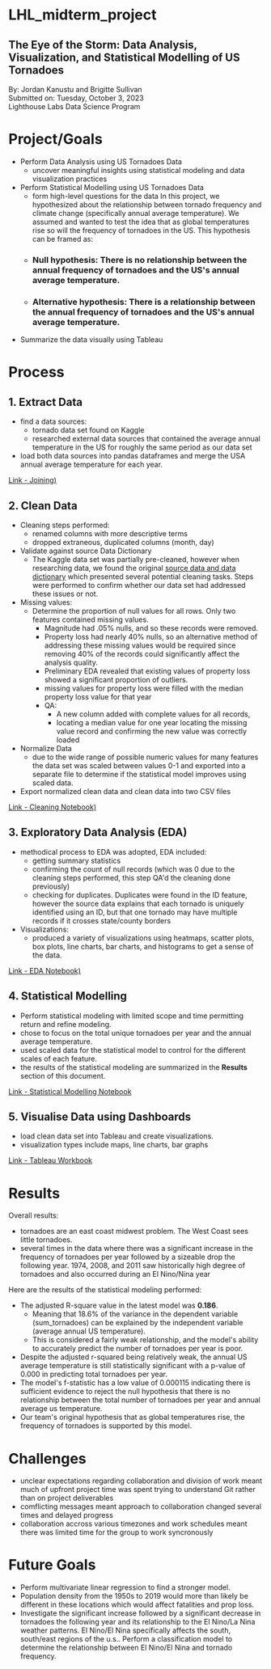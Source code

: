 # LHL_midterm_project
The Eye of the Storm: Data Analysis, Visualization, and Statistical Modelling of US Tornadoes
---

By: Jordan Kanustu and Brigitte Sullivan </br>
Submitted on: Tuesday, October 3, 2023 </br>
Lighthouse Labs Data Science Program </br>

# Project/Goals

- Perform Data Analysis using US Tornadoes Data
    - uncover meaningful insights using statistical modeling and data visualization practices
- Perform Statistical Modelling using US Tornadoes Data
    - form high-level questions for the data  In this project, we hypothesized about the relationship between tornado frequency and climate change (specifically annual average temperature). We assumed and wanted to test the idea that as global temperatures rise so will the frequency of tornadoes in the US. This hypothesis can be framed as:
    - ### **Null hypothesis:**  There is no relationship between the annual frequency of tornadoes and the US's annual average temperature. 
    - ### **Alternative hypothesis:** There is a relationship between the annual frequency of tornadoes and the US's annual average temperature.
- Summarize the data visually using Tableau

# Process

## 1. Extract Data 
- find a data sources:
    - tornado data set found on Kaggle 
    - researched external data sources that contained the average annual temperature in the US for roughly the same period as our data set
- load both data sources into pandas dataframes and merge the USA annual average temperature for each year. 

[Link - Joining)](https://github.com/Kanustu/LHL_midterm_project/blob/main/notebooks/1_joining.ipynb)

## 2. Clean Data 
- Cleaning steps performed:
     - renamed columns with more descriptive terms
     - dropped extraneous, duplicated columns (month, day)
- Validate against source Data Dictionary
    - The Kaggle data set was partially pre-cleaned, however when researching data, we found the original [source data and data dictionary](https://www.spc.noaa.gov/wcm/data/SPC_severe_database_description.pdf) which presented several potential cleaning tasks. Steps were performed to confirm whether our data set had addressed these issues or not. 
- Missing values:
    - Determine the proportion of null values for all rows. Only two features contained missing values. 
        - Magnitude had .05% nulls, and so these records were removed. 
        - Property loss had nearly 40% nulls, so an alternative method of addressing these missing values would be required since removing 40% of the records could significantly affect the analysis quality. 
        - Preliminary EDA revealed that existing values of property loss showed a significant proportion of outliers. 
        - missing values for property loss were filled with the median property loss value for that year 
        - QA:
            - A new column added with complete values for all records,  
            - locating a median value for one year locating the missing value record and confirming the new value was correctly loaded
- Normalize Data
    - due to the wide range of possible numeric values for many features the data set was scaled between values 0-1 and exported into a separate file to determine if the statistical model improves using scaled data.
- Export normalized clean data and clean data into two CSV files


[Link - Cleaning Notebook)](https://github.com/Kanustu/LHL_midterm_project/blob/main/notebooks/2_cleaning.ipynb)

## 3. Exploratory Data Analysis (EDA)

- methodical process to EDA was adopted, EDA included:
    - getting summary statistics 
    - confirming the count of null records (which was 0 due to the cleaning steps performed, this step QA'd the cleaning done previously)
    - checking for duplicates. Duplicates were found in the ID feature, however the source data explains that each tornado is uniquely identified using an ID, but that one tornado may have multiple records if it crosses state/county borders
- Visualizations: 
    - produced a variety of visualizations using heatmaps, scatter plots, box plots, line charts, bar charts, and histograms to get a sense of the data. 

[Link - EDA Notebook)](https://github.com/Kanustu/LHL_midterm_project/blob/main/notebooks/3_eda.ipynb)

## 4. Statistical Modelling

- Perform statistical modeling with limited scope and time permitting return and refine modeling. 
- chose to focus on the total unique tornadoes per year and the annual average temperature. 
- used scaled data for the statistical model to control for the different scales of each feature.  
- the results of the statistical modeling are summarized in the **Results** section of this document. 


[Link - Statistical Modelling Notebook](https://github.com/Kanustu/LHL_midterm_project/blob/main/notebooks/4_modelling.ipynb)


## 5. Visualise Data using Dashboards

- load clean data set into Tableau and create visualizations. 
- visualization types include maps, line charts, bar graphs 

[Link - Tableau Workbook](https://github.com/Kanustu/LHL_midterm_project/blob/main/notebooks/4_modelling.ipynb)


# Results
Overall results: 

- tornadoes are an east coast midwest problem. The West Coast sees little tornadoes. 
- several times in the data where there was a significant increase in the frequency of tornadoes per year followed by a sizeable drop the following year. 1974, 2008, and 2011 saw historically high degree of tornadoes and also occurred during an El Nino/Nina year

Here are the results of the statistical modeling performed: 

* The adjusted R-square value in the latest model was **0.186**. 
    * Meaning that 18.6% of the variance in the dependent variable (sum_tornadoes) can be explained by the independent variable (average annual US temperature). 
    * This is considered a fairly weak relationship, and the model's ability to accurately predict the number of tornadoes per year is poor.
* Despite the adjusted r-squared being relatively weak, the annual US average temperature is still statistically significant with a p-value of 0.000 in predicting total tornadoes per year. 
* The model's f-statistic has a low value of 0.000115 indicating there is sufficient evidence to reject the null hypothesis that there is no relationship between the total number of tornadoes per year and annual average us temperature. 
* Our team's original hypothesis that as global temperatures rise, the frequency of tornadoes is supported by this model. 

# Challenges
- unclear expectations regarding collaboration and division of work meant much of upfront project time was spent trying to understand Git rather than on project deliverables
- comflicting messages meant approach to collaboration changed several times and delayed progress
- collaboration accross various timezones and work schedules meant there was limited time for the group to work syncronously



# Future Goals
- Perform multivariate linear regression to find a stronger model.
- Population density from the 1950s to 2019 would more than likely be different in these locations which would affect fatalities and prop loss. 
- Investigate the significant increase followed by a significant decrease in tornadoes the following year and its relationship to the El Nino/La Nina weather patterns. El Nino/El Nina specifically affects the south, south/east regions of the u.s.. Perform a classification model to determine the relationship between El Nino/El Nina and tornado frequency. 
